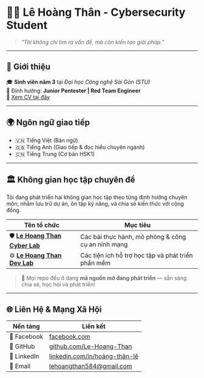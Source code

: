 # 👨‍💻 Lê Hoàng Thân - Cybersecurity Student

> _"Tôi không chỉ tìm ra vấn đề, mà còn kiến tạo giải pháp."_

---

## 🧾 Giới thiệu

🎓 **Sinh viên năm 3** tại _Đại học Công nghệ Sài Gòn (STU)_  
🔐 Định hướng: **Junior Pentester | Red Team Engineer**  
📄 [Xem CV tại đây](assets/images/portfolio-images/Portfolio-Header/CV.png)

---

## 🌍 Ngôn ngữ giao tiếp

- 🇻🇳 Tiếng Việt (Bản ngữ)  
- 🇬🇧 Tiếng Anh (Giao tiếp & đọc hiểu chuyên ngành)  
- 🇨🇳 Tiếng Trung (Cơ bản HSK1)

---
## 🏛 Không gian học tập chuyên đề

Tôi đang phát triển hai không gian học tập theo từng định hướng chuyên môn, nhằm lưu trữ dự án, ôn tập kỹ năng, và chia sẻ kiến thức với cộng đồng.

| Tên tổ chức      | Mục tiêu|
|------------------|---------|
| 🛡️ **[Le Hoang Than Cyber Lab](https://github.com/lehoangthan-cyberlab)**   | Các bài thực hành, mô phỏng & công cụ an ninh mạng     |
| ⚙️ **[Le Hoang Than Dev Lab](https://github.com/lehoangthan-devlab)**     | Các tiện ích hỗ trợ học tập và phát triển phần mềm       |

> 📌 Mọi repo đều ở dạng **mã nguồn mở đang phát triển** — sẵn sàng chia sẻ, học hỏi và phát triển!

---
## 🌐 Liên Hệ & Mạng Xã Hội

| Nền tảng     | Liên kết |
|--------------|----------|
| 📘 Facebook   | [facebook.com](https://www.facebook.com/than.hoang.le.2025) |
| 🐙 GitHub     | [github.com/Le-Hoang-Than](https://github.com/Le-Hoang-Than) |
| 🔗 LinkedIn   | [linkedin.com/in/hoàng-thân-lê](https://www.linkedin.com/in/ho%C3%A0ng-th%C3%A2n-l%C3%AA-bbb9a82b1) |
| 📧 Email      | [lehoangthan584@gmail.com](mailto:lehoangthan584@gmail.com) |


